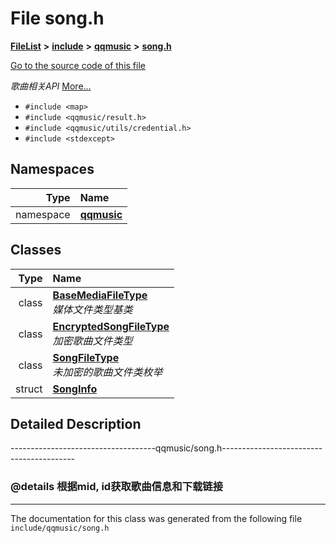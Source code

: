 

# File song.h



[**FileList**](files.md) **>** [**include**](dir_d44c64559bbebec7f509842c48db8b23.md) **>** [**qqmusic**](dir_d63c0418b33b823a308efea67b8f3df2.md) **>** [**song.h**](song_8h.md)

[Go to the source code of this file](song_8h_source.md)

_歌曲相关API_ [More...](#detailed-description)

* `#include <map>`
* `#include <qqmusic/result.h>`
* `#include <qqmusic/utils/credential.h>`
* `#include <stdexcept>`













## Namespaces

| Type | Name |
| ---: | :--- |
| namespace | [**qqmusic**](namespaceqqmusic.md) <br> |


## Classes

| Type | Name |
| ---: | :--- |
| class | [**BaseMediaFileType**](classqqmusic_1_1BaseMediaFileType.md) <br>_媒体文件类型基类_  |
| class | [**EncryptedSongFileType**](classqqmusic_1_1EncryptedSongFileType.md) <br>_加密歌曲文件类型_  |
| class | [**SongFileType**](classqqmusic_1_1SongFileType.md) <br>_未加密的歌曲文件类枚举_  |
| struct | [**SongInfo**](structqqmusic_1_1SongInfo.md) <br> |


















































## Detailed Description


------------------------------------qqmusic/song.h-----------------------------------------


### @details 根据mid, id获取歌曲信息和下载链接




    

------------------------------
The documentation for this class was generated from the following file `include/qqmusic/song.h`

